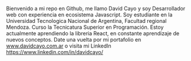 Bienvenido a mi repo en Github, me llamo David Cayo y soy Desarrollador web con experiencia en ecosistema Javascript.
Soy estudiante en la Universidad Tecnologica Nacional de Argentina, Facultad regional Mendoza.
Curso la Tecnicatura Superior en Programación.
Estoy actualmente aprendiendo la libreria React, en constante aprendizaje de nuevos conceptos. 
Date una vuelta por mi portafolio en www.davidcayo.com.ar
o visita mi LinkedIn https://www.linkedin.com/in/davidcayo/
